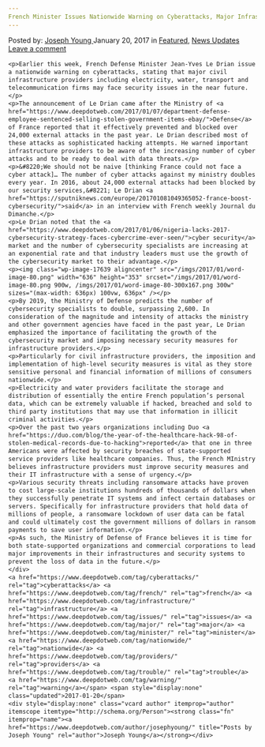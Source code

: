 ```yaml
---
French Minister Issues Nationwide Warning on Cyberattacks, Major Infrastructure Providers in Trouble"
---
```

<article class="post-listing post-17624 post type-post status-publish format-standard has-post-thumbnail hentry  tag-cyberattacks tag-french tag-infrastructure s tag-major tag-minister tag-nationwide tag-providers tag-trouble 
    <div class="post-inner">
        <span>Posted by: <a href="https://www.deepdotweb.com/author/josephyoung/" title="">Joseph Young </a></span>
    <span>January 20, 2017</span>
    <span>in <a href="https://www.deepdotweb.com/category/deepdot-news/" rel="category tag">Featured</a>, <a href="https://www.deepdotweb.com/category/news-updates/" rel="category tag">News Updates</a></span>
    <span><a href="https://www.deepdotweb.com/2017/01/20/french-minister-issues-nationwide-warning-cyberattacks-major-infrastructure-providers-trouble/#respond">Leave a comment</a></span>
    </p>
    <div class="clear"></div>
    
    <p>Earlier this week, French Defense Minister Jean-Yves Le Drian issue a nationwide warning on cyberattacks, stating that major civil infrastructure providers including electricity, water, transport and telecommunication firms may face security issues in the near future.</p>
    <p>The announcement of Le Drian came after the Ministry of <a href="https://www.deepdotweb.com/2017/01/07/department-defense-employee-sentenced-selling-stolen-government-items-ebay/">Defense</a> of France reported that it effectively prevented and blocked over 24,000 external attacks in the past year. Le Drian described most of these attacks as sophisticated hacking attempts. He warned important infrastructure providers to be aware of the increasing number of cyber attacks and to be ready to deal with data threats.</p>
    <p>&#8220;We should not be naive [thinking France could not face a cyber attack]… The number of cyber attacks against my ministry doubles every year. In 2016, about 24,000 external attacks had been blocked by our security services,&#8221; Le Drian <a href="https://sputniknews.com/europe/201701081049365052-france-boost-cybersecurity/">said</a> in an interview with French weekly Journal du Dimanche.</p>
    <p>Le Drian noted that the <a href="https://www.deepdotweb.com/2017/01/06/nigeria-lacks-2017-cybersecurity-strategy-faces-cybercrime-ever-seen/">cyber security</a> market and the number of cybersecurity specialists are increasing at an exponential rate and that industry leaders must use the growth of the cybersecurity market to their advantage.</p>
    <p><img class="wp-image-17639 aligncenter" src="/imgs/2017/01/word-image-80.png" width="636" height="353" srcset="/imgs/2017/01/word-image-80.png 900w, /imgs/2017/01/word-image-80-300x167.png 300w" sizes="(max-width: 636px) 100vw, 636px" /></p>
    <p>By 2019, the Ministry of Defense predicts the number of cybersecurity specialists to double, surpassing 2,600. In consideration of the magnitude and intensity of attacks the ministry and other government agencies have faced in the past year, Le Drian emphasized the importance of facilitating the growth of the cybersecurity market and imposing necessary security measures for infrastructure providers.</p>
    <p>Particularly for civil infrastructure providers, the imposition and implementation of high-level security measures is vital as they store sensitive personal and financial information of millions of consumers nationwide.</p>
    <p>Electricity and water providers facilitate the storage and distribution of essentially the entire French population’s personal data, which can be extremely valuable if hacked, breached and sold to third party institutions that may use that information in illicit criminal activities.</p>
    <p>Over the past two years organizations including Duo <a href="https://duo.com/blog/the-year-of-the-healthcare-hack-98-of-stolen-medical-records-due-to-hacking">reported</a> that one in three Americans were affected by security breaches of state-supported service providers like healthcare companies. Thus, the French MInistry believes infrastructure providers must improve security measures and their IT infrastructure with a sense of urgency.</p>
    <p>Various security threats including ransomware attacks have proven to cost large-scale institutions hundreds of thousands of dollars when they successfully penetrate IT systems and infect certain databases or servers. Specifically for infrastructure providers that hold data of millions of people, a ransomware lockdown of user data can be fatal and could ultimately cost the government millions of dollars in ransom payments to save user information.</p>
    <p>As such, the Ministry of Defense of France believes it is time for both state-supported organizations and commercial corporations to lead major improvements in their infrastructures and security systems to prevent the loss of data in the future.</p>
    </div>
    <a href="https://www.deepdotweb.com/tag/cyberattacks/" rel="tag">cyberattacks</a> <a href="https://www.deepdotweb.com/tag/french/" rel="tag">french</a> <a href="https://www.deepdotweb.com/tag/infrastructure/" rel="tag">infrastructure</a> <a href="https://www.deepdotweb.com/tag/issues/" rel="tag">issues</a> <a href="https://www.deepdotweb.com/tag/major/" rel="tag">major</a> <a href="https://www.deepdotweb.com/tag/minister/" rel="tag">minister</a> <a href="https://www.deepdotweb.com/tag/nationwide/" rel="tag">nationwide</a> <a href="https://www.deepdotweb.com/tag/providers/" rel="tag">providers</a> <a href="https://www.deepdotweb.com/tag/trouble/" rel="tag">trouble</a> <a href="https://www.deepdotweb.com/tag/warning/" rel="tag">warning</a></span> <span style="display:none" class="updated">2017-01-20</span>
    <div style="display:none" class="vcard author" itemprop="author" itemscope itemtype="http://schema.org/Person"><strong class="fn" itemprop="name"><a href="https://www.deepdotweb.com/author/josephyoung/" title="Posts by Joseph Young" rel="author">Joseph Young</a></strong></div>
    
